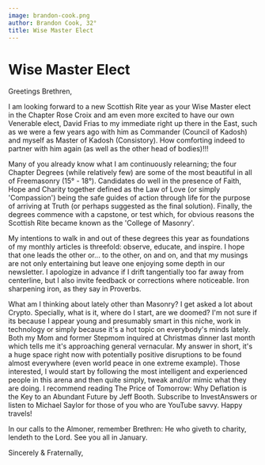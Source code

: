 ```yaml
---
image: brandon-cook.png
author: Brandon Cook, 32° 
title: Wise Master Elect
---
```


# Wise Master Elect

Greetings Brethren,

I am looking forward to a new Scottish Rite year as your Wise Master elect in the Chapter Rose Croix and am even more excited to have our own Venerable elect, David Frias to my immediate right up there in the East, such as we were a few years ago with him as Commander (Council of Kadosh) and myself as Master of Kadosh (Consistory). How comforting indeed to partner with him again (as well as the other head of bodies)!!!

Many of you already know what I am continuously relearning; the four Chapter Degrees (while relatively few) are some of the most beautiful in all of Freemasonry (15° - 18°). Candidates do well in the presence of Faith, Hope and Charity together defined as the Law of Love (or simply 'Compassion') being the safe guides of action through life for the purpose of arriving at Truth (or perhaps suggested as the final solution). Finally, the degrees commence with a capstone, or test which, for obvious reasons the Scottish Rite became known as the 'College of Masonry'.

My intentions to walk in and out of these degrees this year as foundations of my monthly articles is threefold: observe, educate, and inspire. I hope that one leads the other or... to the other, on and on, and that my musings are not only entertaining but leave one enjoying some depth in our newsletter. I apologize in advance if I drift tangentially too far away from centerline, but I also invite feedback or corrections where noticeable. Iron sharpening iron, as they say in Proverbs.

What am I thinking about lately other than Masonry? I get asked a lot about Crypto. Specially, what is it, where do I start, are we doomed? I'm not sure if its because I appear young and presumably smart in this niche, work in technology or simply because it's a hot topic on everybody's minds lately. Both my Mom and former Stepmom inquired at Christmas dinner last month which tells me it's approaching general vernacular. My answer in short, it's a huge space right now with potentially positive disruptions to be found almost everywhere (even world peace in one extreme example). Those interested, I would start by following the most intelligent and experienced people in this arena and then quite simply, tweak and/or mimic what they are doing. I recommend reading The Price of Tomorrow: Why Deflation is the Key to an Abundant Future by Jeff Booth. Subscribe to InvestAnswers or listen to Michael Saylor for those of you who are YouTube savvy. Happy travels!

In our calls to the Almoner, remember Brethren: He who giveth to charity, lendeth to the Lord. See you all in January.

Sincerely & Fraternally,